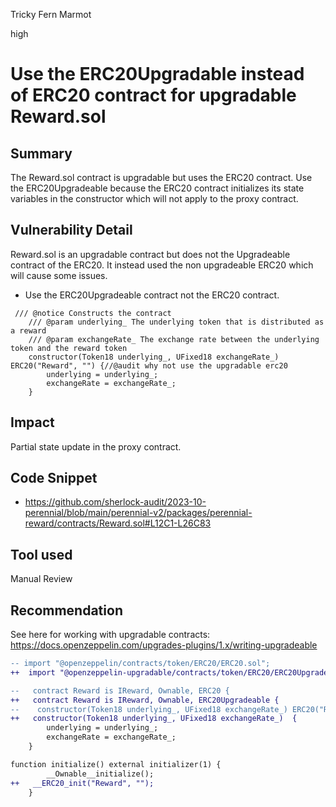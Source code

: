 Tricky Fern Marmot

high

# Use the ERC20Upgradable instead of ERC20 contract for upgradable Reward.sol

## Summary
The Reward.sol contract is upgradable but uses the ERC20 contract. Use the ERC20Upgradeable because the ERC20 contract initializes its state variables in the constructor which will not apply to the proxy contract.

## Vulnerability Detail
Reward.sol is an upgradable contract but does not the Upgradeable contract of the ERC20. It instead used the non upgradeable ERC20 which will cause some issues. 

- Use the ERC20Upgradeable contract not the ERC20 contract.

```solidity
 /// @notice Constructs the contract
    /// @param underlying_ The underlying token that is distributed as a reward
    /// @param exchangeRate_ The exchange rate between the underlying token and the reward token
    constructor(Token18 underlying_, UFixed18 exchangeRate_) ERC20("Reward", "") {//@audit why not use the upgradable erc20
        underlying = underlying_;
        exchangeRate = exchangeRate_;
    }
```
## Impact
Partial state update in the proxy contract.

## Code Snippet
- https://github.com/sherlock-audit/2023-10-perennial/blob/main/perennial-v2/packages/perennial-reward/contracts/Reward.sol#L12C1-L26C83

## Tool used
Manual Review

## Recommendation
See here for working with upgradable contracts: https://docs.openzeppelin.com/upgrades-plugins/1.x/writing-upgradeable
```diff
-- import "@openzeppelin/contracts/token/ERC20/ERC20.sol";
++  import "@openzeppelin-upgradable/contracts/token/ERC20/ERC20Upgradeable.sol";

--   contract Reward is IReward, Ownable, ERC20 {
++   contract Reward is IReward, Ownable, ERC20Upgradeable {
--    constructor(Token18 underlying_, UFixed18 exchangeRate_) ERC20("Reward", "") {
++   constructor(Token18 underlying_, UFixed18 exchangeRate_)  {
        underlying = underlying_;
        exchangeRate = exchangeRate_;
    }

function initialize() external initializer(1) {
        __Ownable__initialize();
++   __ERC20_init("Reward", "");
    }
```